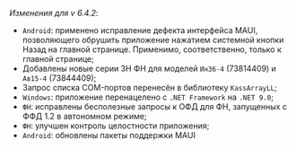 _Изменения для v 6.4.2_:
- `Android`: применено исправление дефекта интерфейса MAUI, позволяющего обрушить приложение нажатием системной кнопки Назад на главной странице. Применимо, соответственно, только к главной странице;
- Добавлены новые серии ЗН ФН для моделей `Ин36-4` (73814409) и `Ав15-4` (73844409);
- Запрос списка COM-портов перенесён в библиотеку `KassArrayLL`;
- `Windows`: приложение перенацелено с `.NET Framework` на `.NET 9.0`;
- `ФН`: исправлены бесполезные запросы к ОФД для ФН, запущенных с ФФД 1.2 в автономном режиме;
- `ФН`: улучшен контроль целостности приложения;
- `Android`: обновлены пакеты поддержки MAUI
